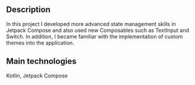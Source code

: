 ## Description

In this project I developed more advanced state management skills in Jetpack Compose and also used new Composables such as TextInput and Switch. In addition, I became familiar with the implementation of custom themes into the application.

## Main technologies

Kotlin, Jetpack Compose
